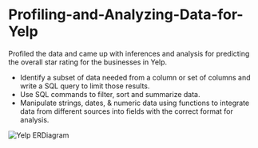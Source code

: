 # Profiling-and-Analyzing-Data-for-Yelp
Profiled the data and came up with inferences and analysis for predicting the overall star rating for the businesses in Yelp.

- Identify a subset of data needed from a column or set of columns and write a SQL query to limit those results.
- Use SQL commands to filter, sort and summarize data.
- Manipulate strings, dates, & numeric data using functions to integrate data from different sources into fields with the correct format for analysis.


![Yelp ERDiagram](https://user-images.githubusercontent.com/63196636/116079950-cea68400-a6db-11eb-9e5e-1c81555a8701.png)

